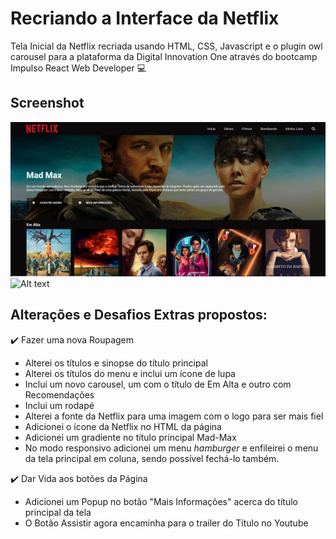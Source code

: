 # Recriando a Interface da Netflix

Tela Inicial da Netflix recriada usando HTML, CSS, Javascript e o plugin owl carousel para a plataforma da Digital Innovation One através do bootcamp Impulso React Web Developer :computer:

## Screenshot

![Alt text](style/img/screenshots/tela-inicial-1.jpg "Tela Inicial")
![Alt text](style/img/screenshots/Modo-Responsivo-2 "Tela Inicial")

## Alterações e Desafios Extras propostos:

:heavy_check_mark: Fazer uma nova Roupagem

* Alterei os títulos e sinopse do título principal
* Alterei os títulos do menu e inclui um ícone de lupa
* Inclui um novo carousel, um com o título de Em Alta e outro com Recomendações
* Inclui um rodapé
* Alterei a fonte da Netflix para uma imagem com o logo para ser mais fiel
* Adicionei o ícone da Netflix no HTML da página
* Adicionei um gradiente no título principal Mad-Max
* No modo responsivo adicionei um menu *hamburger* e enfileirei o menu da tela principal em coluna, sendo possível fechá-lo também.

:heavy_check_mark: Dar Vida aos botões da Página

* Adicionei um Popup no botão "Mais Informações" acerca do título principal da tela
* O Botão Assistir agora encaminha para o trailer do Título no Youtube
